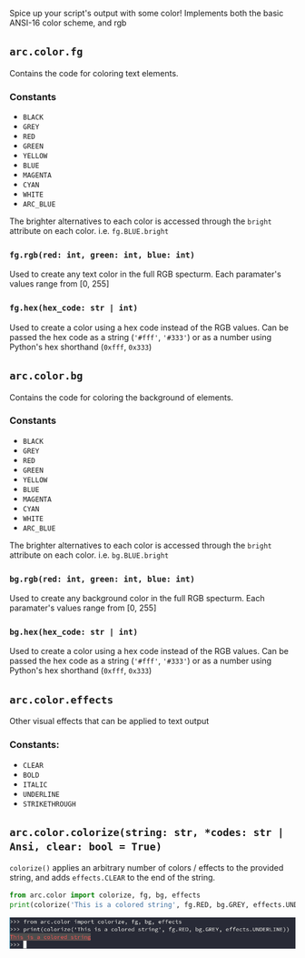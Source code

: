 Spice up your script's output with some color! Implements both the basic ANSI-16 color scheme, and rgb

## `arc.color.fg`
Contains the code for coloring text elements.

### Constants
- `BLACK`
- `GREY`
- `RED`
- `GREEN`
- `YELLOW`
- `BLUE`
- `MAGENTA`
- `CYAN`
- `WHITE`
- `ARC_BLUE`

The brighter alternatives to each color is accessed through the `bright` attribute on each color. i.e. `fg.BLUE.bright`

### `fg.rgb(red: int, green: int, blue: int)`
Used to create any text color in the full RGB specturm. Each paramater's values range from [0, 255]

### `fg.hex(hex_code: str | int)`
Used to create a color using a hex code instead of the RGB values. Can be passed the hex code as a string (`'#fff'`, `'#333'`) or as a number using Python's hex shorthand (`0xfff`, `0x333`)

## `arc.color.bg`
Contains the code for coloring the background of elements.

### Constants
- `BLACK`
- `GREY`
- `RED`
- `GREEN`
- `YELLOW`
- `BLUE`
- `MAGENTA`
- `CYAN`
- `WHITE`
- `ARC_BLUE`

The brighter alternatives to each color is accessed through the `bright` attribute on each color. i.e. `bg.BLUE.bright`

### `bg.rgb(red: int, green: int, blue: int)`
Used to create any background color in the full RGB specturm. Each paramater's values range from [0, 255]

### `bg.hex(hex_code: str | int)`
Used to create a color using a hex code instead of the RGB values. Can be passed the hex code as a string (`'#fff'`, `'#333'`) or as a number using Python's hex shorthand (`0xfff`, `0x333`)

## `arc.color.effects`
Other visual effects that can be applied to text output

### Constants:
- `CLEAR`
- `BOLD`
- `ITALIC`
- `UNDERLINE`
- `STRIKETHROUGH`


## `arc.color.colorize(string: str, *codes: str | Ansi, clear: bool = True)`
`colorize()` applies an arbitrary number of colors / effects to the provided string, and adds `effects.CLEAR` to the end of the string.
```py
from arc.color import colorize, fg, bg, effects
print(colorize('This is a colored string', fg.RED, bg.GREY, effects.UNDERLINE))
```
![Output](../img/colored-output.png)